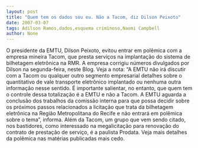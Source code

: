 ```yaml
---
layout: post
title: "Quem tem os dados sou eu. Não a Tacom, diz Dilson Peixoto"
date: 2007-03-07
tags: Adilson Ramos,dados,esquema criminoso,Naomi Campbell
author: None
---
```

O presidente da EMTU, Dilson Peixoto, evitou entrar em polêmica com a empresa mineira Tacom, que presta serviços na implantação do sistema de bilhetagem eletrônica na RMR. A empresa corrigiu números divulgados por Dilson na segunda-feira, neste Blog. Veja a nota:
“A EMTU não irá discutir com a Tacom ou qualquer outro segmento empresarial detalhes sobre o quantitativo de vale transporte eletrônico implantado ou nenhuma outra informação nesse sentido. É importante salientar, no entanto, que quem tem o controle dessa totalização é a EMTU e não a Tacom.
A EMTU aguarda a conclusão dos trabalhos da comissão interna para que possa decidir sobre os próximos passos relacionados a licitação que trata da bilhetagem eletrônica na Região Metropolitana do Recife e não entrará em polêmica sobre o tema”, informa. 
Além da Tacom, um grupo que vem sendo citado, nos bastidores, como interessado na megalicitação para renovação do contrato de prestação de serviço, é a paulista Prodata.
Veja mais detalhes da polêmica nas matérias publicadas mais cedo. 